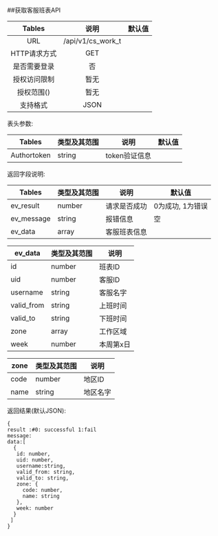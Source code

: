 ##获取客服班表API


|  Tables  |        说明         | 默认值  |
| :------: | :---------------: | :--: |
|   URL    | /api/v1/cs_work_t |      |
| HTTP请求方式 |        GET        |      |
|  是否需要登录  |         否         |      |
|  授权访问限制  |        暂无         |      |
|  授权范围()  |        暂无         |      |
|   支持格式   |       JSON        |      |


表头参数:

| Tables      | 类型及其范围 | 说明        | 默认值  |
| ----------- | ------ | --------- | ---- |
| Authortoken | string | token验证信息 |      |





返回字段说明:

| Tables     | 类型及其范围 | 说明     | 默认值        |
| ---------- | ------ | ------ | ---------- |
| ev_result  | number | 请求是否成功 | 0为成功, 1为错误 |
| ev_message | string | 报错信息   | 空          |
| ev_data    | array  | 客服班表信息 |            |


| ev_data    | 类型及其范围 | 说明    |
| ---------- | ------ | ----- |
| id         | number | 班表ID  |
| uid        | number | 客服ID  |
| username   | string | 客服名字  |
| valid_from | string | 上班时间  |
| valid_to   | string | 下班时间  |
| zone       | array  | 工作区域  |
| week       | number | 本周第x日 |

| zone | 类型及其范围 | 说明   |
| ---- | ------ | ---- |
| code | number | 地区ID |
| name | string | 地区名字 |


返回结果(默认JSON):
```
{
result :#0: successful 1:fail
message:
data:[
  {
   id: number,
   uid: number,
   username:string,
   valid_from: string,
   valid_to: string,
   zone: {
     code: number,
     name: string
   },
   week: number
  }
 ]
}
```